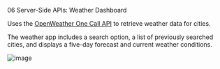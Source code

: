 06 Server-Side APIs: Weather Dashboard

Uses the [OpenWeather One Call API](https://openweathermap.org/api/one-call-api) to retrieve weather data for cities.

The weather app includes a search option, a list of previously searched cities, and displays a five-day forecast and current weather conditions.

![image](https://user-images.githubusercontent.com/106767290/180870600-a3370f78-0b84-443d-b6ef-3144e812eec9.png)
